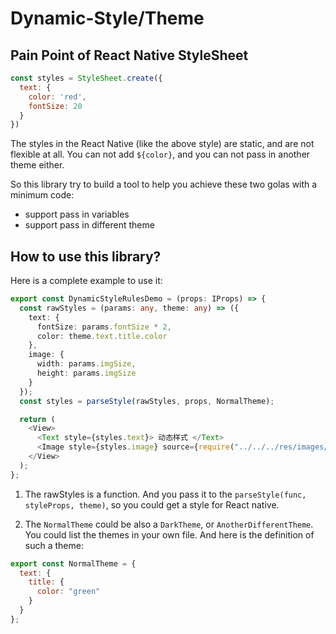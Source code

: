 # Dynamic-Style/Theme

## Pain Point of React Native StyleSheet
```javascript
const styles = StyleSheet.create({
  text: {
    color: 'red',
    fontSize: 20
  }
})
```

The styles in the React Native (like the above style) are static, and are not flexible at all. You can not add `${color}`, and you can not pass in another theme either.


So this library try to build a tool to help you achieve these two golas with a minimum code:
* support pass in variables
* support pass in different theme

## How to use this library?
Here is a complete example to use it:

```typescript
export const DynamicStyleRulesDemo = (props: IProps) => {
  const rawStyles = (params: any, theme: any) => ({
    text: {
      fontSize: params.fontSize * 2,
      color: theme.text.title.color
    },
    image: {
      width: params.imgSize,
      height: params.imgSize
    }
  });
  const styles = parseStyle(rawStyles, props, NormalTheme);

  return (
    <View>
      <Text style={styles.text}> 动态样式 </Text>
      <Image style={styles.image} source={require("../../../res/images/category_app.png")}/>
    </View>
  );
};
```

1. The rawStyles is a function.
And you pass it to the `parseStyle(func, styleProps, theme)`, so you could get a style for React native.

2. The `NormalTheme` could be also a `DarkTheme`, or `AnotherDifferentTheme`. You could list the themes in your own file. 
And here is the definition of such a theme:

```javascript
export const NormalTheme = {
  text: {
    title: {
      color: "green"
    }
  }
};

```
